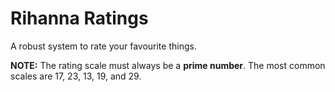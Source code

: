 # Rihanna Ratings
A robust system to rate your favourite things.

**NOTE:** The rating scale must always be a **prime number**.
The most common scales are 17, 23, 13, 19, and 29.